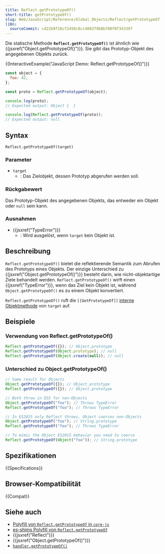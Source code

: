 ```yaml
---
title: Reflect.getPrototypeOf()
short-title: getPrototypeOf()
slug: Web/JavaScript/Reference/Global_Objects/Reflect/getPrototypeOf
l10n:
  sourceCommit: cd22b9f18cf2450c0cc488379b8b780f0f343397
---
```


Die statische Methode **`Reflect.getPrototypeOf()`** ist ähnlich wie {{jsxref("Object.getPrototypeOf()")}}. Sie gibt das Prototyp-Objekt des angegebenen Objekts zurück.

{{InteractiveExample("JavaScript Demo: Reflect.getPrototypeOf()")}}

```js interactive-example
const object = {
  foo: 42,
};

const proto = Reflect.getPrototypeOf(object);

console.log(proto);
// Expected output: Object {  }

console.log(Reflect.getPrototypeOf(proto));
// Expected output: null
```

## Syntax

```js-nolint
Reflect.getPrototypeOf(target)
```

### Parameter

- `target`
  - : Das Zielobjekt, dessen Prototyp abgerufen werden soll.

### Rückgabewert

Das Prototyp-Objekt des angegebenen Objekts, das entweder ein Objekt oder `null` sein kann.

### Ausnahmen

- {{jsxref("TypeError")}}
  - : Wird ausgelöst, wenn `target` kein Objekt ist.

## Beschreibung

`Reflect.getPrototypeOf()` bietet die reflektierende Semantik zum Abrufen des Prototyps eines Objekts. Der einzige Unterschied zu {{jsxref("Object.getPrototypeOf()")}} besteht darin, wie nicht-objektartige Ziele behandelt werden. `Reflect.getPrototypeOf()` wirft einen {{jsxref("TypeError")}}, wenn das Ziel kein Objekt ist, während `Object.getPrototypeOf()` es zu einem Objekt konvertiert.

`Reflect.getPrototypeOf()` ruft die `[[GetPrototypeOf]]` [interne Objektmethode](/de/docs/Web/JavaScript/Reference/Global_Objects/Proxy#object_internal_methods) von `target` auf.

## Beispiele

### Verwendung von Reflect.getPrototypeOf()

```js
Reflect.getPrototypeOf({}); // Object.prototype
Reflect.getPrototypeOf(Object.prototype); // null
Reflect.getPrototypeOf(Object.create(null)); // null
```

### Unterschied zu Object.getPrototypeOf()

```js
// Same result for Objects
Object.getPrototypeOf({}); // Object.prototype
Reflect.getPrototypeOf({}); // Object.prototype

// Both throw in ES5 for non-Objects
Object.getPrototypeOf("foo"); // Throws TypeError
Reflect.getPrototypeOf("foo"); // Throws TypeError

// In ES2015 only Reflect throws, Object coerces non-Objects
Object.getPrototypeOf("foo"); // String.prototype
Reflect.getPrototypeOf("foo"); // Throws TypeError

// To mimic the Object ES2015 behavior you need to coerce
Reflect.getPrototypeOf(Object("foo")); // String.prototype
```

## Spezifikationen

{{Specifications}}

## Browser-Kompatibilität

{{Compat}}

## Siehe auch

- [Polyfill von `Reflect.getPrototypeOf` in `core-js`](https://github.com/zloirock/core-js#ecmascript-reflect)
- [es-shims Polyfill von `Reflect.getPrototypeOf`](https://www.npmjs.com/package/reflect.getprototypeof)
- {{jsxref("Reflect")}}
- {{jsxref("Object.getPrototypeOf()")}}
- [`handler.getPrototypeOf()`](/de/docs/Web/JavaScript/Reference/Global_Objects/Proxy/Proxy/getPrototypeOf)
